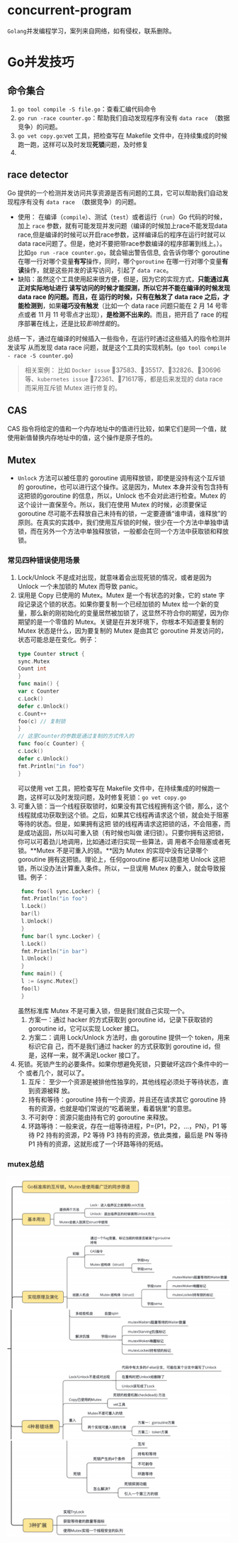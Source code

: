 # concurrent-program
`Golang`并发编程学习，案列来自网络，如有侵权，联系删除。


# Go并发技巧

## 命令集合
1. `go tool compile -S file.go`：查看汇编代码命令
2. `go run -race counter.go`：帮助我们自动发现程序有没有 `data race `（数据竞争）的问题。
3. `go vet copy.go`:vet 工具，把检查写在 Makefile 文件中，在持续集成的时候跑一跑，这样可以及时发现**死锁**问题，及时修复
4. 

## race detector
Go 提供的一个检测并发访问共享资源是否有问题的工具，它可以帮助我们自动发现程序有没有 `data race `（数据竞争）的问题。

* 使用： 
在编译（`compile`）、测试（`test`）或者运行（`run`）Go 代码的时候，加上 `race` 参数，就有可能发现并发问题（编译的时候加上race不能发现data race,但是编译的时候可以开启race参数，这样编译后的程序在运行时就可以data race问题了。但是，绝对不要把带race参数编译的程序部署到线上。）。比如`go run -race counter.go`，就会输出警告信息, 会告诉你哪个 goroutine 在哪一行对哪个变量**有写**操作，同时，哪个`goroutine`
  在哪一行对哪个变量**有读**操作，就是这些并发的读写访问，引起了 `data race`。
* 缺陷：虽然这个工具使用起来很方便，但是，因为它的实现方式，**只能通过真正对实际地址进行
  读写访问的时候才能探测，所以它并不能在编译的时候发现 data race 的问题。而且，在
  运行的时候，只有在触发了 data race 之后，才能检测到**，如果**碰巧没有触发**（比如一个
  data race 问题只能在 2 月 14 号零点或者 11 月 11 号零点才出现），**是检测不出来的**。而且，把开启了 race 的程序部署在线上，还是比较*影响性能*的。

总结一下，通过在编译的时候插入一些指令，在运行时通过这些插入的指令检测并发读写
从而发现 data race 问题，就是这个工具的实现机制。(`go tool compile -
race -S counter.go`)
> 相关案例：
> 比如 `Docker issue` 37583、35517、32826、30696等、`kubernetes issue`
72361、71617等，都是后来发现的 data race 而采用互斥锁 Mutex 进行修复的。



## CAS
CAS 指令将给定的值和一个内存地址中的值进行比较，如果它们是同一个值，就使用新值替换内存地址中的值，这个操作是原子性的。


## Mutex

* `Unlock` 方法可以被任意的 goroutine 调用释放锁，即使是没持有这个互斥锁的 goroutine，也可以进行这个操作。这是因为，Mutex 本身并没有包含持有这把锁的goroutine 的信息，所以，Unlock 也不会对此进行检查。Mutex 的这个设计一直保至今。所以，我们在使用 Mutex 的时候，必须要保证 goroutine 尽可能不去释放自己未持有的锁，一定要遵循“谁申请，谁释放”的原则。在真实的实践中，我们使用互斥锁的时候，很少在一个方法中单独申请锁，而在另外一个方法中单独释放锁，一般都会在同一个方法中获取锁和释放锁。

### 常见四种错误使用场景
1. Lock/Unlock 不是成对出现，就意味着会出现死锁的情况，或者是因为 Unlock 一个未加锁的 Mutex 而导致 panic。
2. 误用是 Copy 已使用的 Mutex。Mutex 是一个有状态的对象，它的 state 字段记录这个锁的状态。如果你要复制一个已经加锁的 Mutex 给一个新的变量，那么新的刚初始化的变量居然被加锁了，这显然不符合你的期望，因为你期望的是一个零值的 Mutex。关键是在并发环境下，你根本不知道要复制的 Mutex 状态是什么，因为要复制的 Mutex 是由其它 goroutine 并发访问的，状态可能总是在变化。例子：
    ```go
    type Counter struct {
    sync.Mutex
    Count int
    }
    func main() {
    var c Counter
    c.Lock()
    defer c.Unlock()
    c.Count++
    foo(c) // 复制锁
    }
    // 这里Counter的参数是通过复制的方式传入的
    func foo(c Counter) {
    c.Lock()
    defer c.Unlock()
    fmt.Println("in foo") 
    }
    ```
   可以使用 vet 工具，把检查写在 Makefile 文件中，在持续集成的时候跑一跑，这样可以及时发现问题，及时修复死锁：`go vet copy.go`
3. 可重入锁：当一个线程获取锁时，如果没有其它线程拥有这个锁，那么，这个线程就成功获取到这个锁。之后，如果其它线程再请求这个锁，就会处于阻塞等待的状态。但是，如果拥有这把 锁的线程再请求这把锁的话，不会阻塞，而是成功返回，所以叫可重入锁（有时候也叫做 递归锁）。只要你拥有这把锁，你可以可着劲儿地调用，比如通过递归实现一些算法，调 用者不会阻塞或者死锁。**Mutex 不是可重入的锁。**因为 Mutex 的实现中没有记录哪个 goroutine 拥有这把锁。理论上，任何goroutine 都可以随意地 Unlock 这把锁，所以没办法计算重入条件。所以，一旦误用 Mutex 的重入，就会导致报错。例子：
   ```go
    func foo(l sync.Locker) {
    fmt.Println("in foo")
    l.Lock()
    bar(l)
    l.Unlock()
    }
    func bar(l sync.Locker) {
    l.Lock()
    fmt.Println("in bar")
    l.Unlock()
    }
    func main() {
    l := &sync.Mutex{}
    foo(l)
    }
   ```
   虽然标准库 Mutex 不是可重入锁，但是我们就自己实现一个。
   1. 方案一：通过 hacker 的方式获取到 goroutine id，记录下获取锁的 goroutine id，它可以实现 Locker 接口。 
   2. 方案二：调用 Lock/Unlock 方法时，由 goroutine 提供一个 token，用来标识它自 己，而不是我们通过 hacker 的方式获取到 goroutine id，但是，这样一来，就不满足Locker 接口了。
4. 死锁。死锁产生的必要条件。如果你想避免死锁，只要破坏这四个条件中的一个
   或者几个，就可以了。
   1. 互斥： 至少一个资源是被排他性独享的，其他线程必须处于等待状态，直到资源被释 放。
   2. 持有和等待：goroutine 持有一个资源，并且还在请求其它 goroutine 持有的资源，也就是咱们常说的“吃着碗里，看着锅里”的意思。
   3. 不可剥夺：资源只能由持有它的 goroutine 来释放。 
   4. 环路等待：一般来说，存在一组等待进程，P={P1，P2，…，PN}，P1 等待 P2 持有的资源，P2 等待 P3 持有的资源，依此类推，最后是 PN 等待 P1 持有的资源，这就形成了一个环路等待的死结。

### mutex总结
![Alt text](./attach/image.png)
![Alt text](./attach/image-1.png)
![Alt text](./attach/image-2.png)

